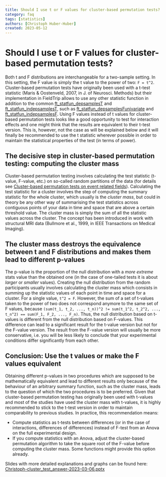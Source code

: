 ```yaml
---
title: Should I use t or F values for cluster-based permutation tests?
category: faq
tags: [statistics]
authors: [Christoph Huber-Huber]
created: 2023-05-12
---
```


# Should I use t or F values for cluster-based permutation tests?

Both t and F distributions are interchangeable for a two-sample setting. In this setting, the F value is simply the t value to the power of two: ```F = t^2```.
Cluster-based permutation tests have originally been used with a t-test statistic (Maris & Oostenveld, 2007, in J. of Neurosci. Methods) but their implementation in FieldTrip allows to use any other statistic function in addition to the common [ft_statfun_depsamplesT](/reference/statfun/ft_statfun_depsamplesT) and [ft_statfun_indepsamplesT](/reference/statfun/ft_statfun_indepsamplesT), such as [ft_statfun_depsamplesFunivariate](/reference/statfun/ft_statfun_depsamplesFunivariate) and [ft_statfun_indepsamplesF](/reference/statfun/ft_statfun_indepsamplesF). Using F values instead of t values for cluster-based permutation tests looks like a good opportunity to test for interaction effects and one might think that the results are equivalent to their t-test version. This is, however, not the case as will be explained below and it will finally be recommended to use the t statistic wherever possible in order to maintain the statistical properties of the test (in terms of power).

## The decisive step in cluster-based permutation testing: computing the cluster mass

Cluster-based permutation testing involves calculating the test statistic (t-value, F-value, etc.) on so-called random partitions of the data (for details see [Cluster-based permutation tests on event related fields](/tutorial/cluster_permutation_timelock)). Calculating the test statistic for a cluster involves the step of computing the summary statistic for the whole cluster, which usually is the _cluster mass_, but could in theory be any other way of summarising the test statistics across contiguous points of your data in time and space that are above a certain threshold value. The cluster mass is simply the sum of all the statistic values across the cluster. The concept has been introduced in work with structural MRI data (Bullmore et al., 1999, in IEEE Transactions on Medical Imaging).

## The cluster mass destroys the equivalence between t and F distributions and makes them lead to different p-values

The p-value is the proportion of the null distribution with a _more extreme_ stats value than the obtained one (in the case of one-tailed tests it is about _larger_ or _smaller_ values). Creating the null distribution from the random participants usually involves calculating the cluster mass which consists in summing up the statistic values of each point in time and space for a cluster. For a single value, ```t^2 = F```. However, the sum of a set of t-values taken to the power of two does not correspond anymore to the same set of F values, because ```(sum(t_1, t_2, ..., t_n))^2 != sum(t_1^2, t_2^2, ..., t_n^2) == sum(F_1, F_2, ..., F_n)```. Thus, the null distribution based on t-values is different from the null distribution based on F-values. This difference can lead to a significant result for the t-value version but not for the F-value version. The result from the F-value version will usually be more conservative, i.e. you will be less likely to conclude that your experimental conditions differ significantly from each other.

## Conclusion: Use the t values or make the F values equivalent

Obtaining different p-values in two procedures which are supposed to be mathematically equivalent and lead to different results only because of the behaviour of an arbitrary summary function, such as the cluster mass, leads to the question of which the two procedures is to be preferred. Given that cluster-based permutation testing has originally been used with t-values and most of the studies have used the cluster mass with t-values, it is highly recommended to stick to the t-test version in order to maintain comparability to previous studies. In practice, this recommendation means:

- Compute statistics as t-tests between differences (or in the case of interactions, differences of differences) instead of F-test from an Anova on the full experimental design.
- If you compute statistics with an Anova, adjust the cluster-based permutation algorithm to take the square root of the F-value before computing the cluster mass. Some functions might provide this option already.

Slides with more detailed explanations and graphs can be found here:
[Christoph-cluster_test_answer-2023-03-06.pptx](https://github.com/chsquare/website/files/11469147/Christoph-cluster_test_answer-2023-03-06.pptx)
